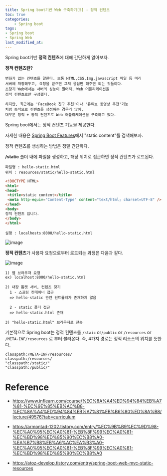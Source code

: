 ```yaml
---
title: Spring boot기반 Web 구축하기[5] - 정적 컨텐츠
toc: true
categories:	
    - Spring boot
tags:
- Spring boot
- Spring Web
last_modified_at:
---
```




Spring boot기반 **정적 컨텐츠**에 대해 간단하게 알아보자.

**정적 컨텐츠란?**

```
변화가 없는 컨텐츠를 말한다. 보통 HTML,CSS,Img,javascript 파일 등 미리
서버에 저장해두고, 요청을 받으면 그저 응답만 해주면 되는 것들이다.
초창기 Web에서는 서버의 성능이 떨어져, Web 어플리케이션을
정적 컨텐츠로만 구성했다.

하지만, 최근에는 'FaceBook 친구 추천'이나 '유튜브 동영상 추천'기능
처럼 동적으로 컨텐츠를 생성하는 경우가 많아,
대부분 정적 + 동적 컨텐츠로 Web 어플리케이션을 구축하고 있다.
```

Spring boot에서는 정적 컨텐츠 기능을 제공한다.

자세한 내용은 [Spring Boot Features](https://docs.spring.io/spring-boot/docs/2.3.1.RELEASE/reference/html/spring-boot-features.html#boot-features-spring-mvc-static-content)에서 "static content"를 검색해보자.



정적 컨텐츠를 생성하는 방법은 정말 간단하다.

**/static** 폴더 내에 파일을 생성하고, 해당 위치로 접근하면 정적 컨텐츠가 로드된다.

```
파일명 : hello-static.html
위치 : resources/static/hello-static.html
```

```html
<!DOCTYPE HTML>
<html>
<head>
 <title>static content</title>
 <meta http-equiv="Content-Type" content="text/html; charset=UTF-8" />
</head>
<body>
정적 컨텐츠 입니다.
</body>
</html>
```

```
실행 : localhosts:8000/hello-static.html
```

![image](https://user-images.githubusercontent.com/49560745/103514425-ee593880-4eaf-11eb-92d9-1513505d909f.png)

**정적 컨텐츠**가 사용자 요청으로부터 로드되는 과정은 다음과 같다.

![image](https://user-images.githubusercontent.com/49560745/103514630-5c9dfb00-4eb0-11eb-8f92-98e15afdc9f0.png)

```
1) 웹 브라우저 요청
ex) localhost:8000/hello-static.html

2) 내장 톰캣 서버, 컨텐츠 찾기 
  1 - 스프링 컨테이너 접근
  => hello-static 관련 컨트롤러가 존재하지 않음
  
  2 - static 폴더 접근
  => hello-static.html 존재
  
3) "hello-static.html" 브라우저로 전송
```



기본적으로 Spring boot는 정적 컨텐츠를 `/staic` or`/public` or `/resources` or `/META-INF/resources` 로 부터 불러온다. 즉,  4가지 경로는 정적 리소스의 위치를 뜻한다.

```
classpath:/META-INF/resources/
classpath:/resources/
"classpath:/static/"
"classpath:/public/"
```





# Reference

- https://www.inflearn.com/course/%EC%8A%A4%ED%94%84%EB%A7%81-%EC%9E%85%EB%AC%B8-%EC%8A%A4%ED%94%84%EB%A7%81%EB%B6%80%ED%8A%B8/lecture/49576?tab=curriculum

- https://armontad-1202.tistory.com/entry/%EC%9B%B9%EC%9D%98-%EC%A0%95%EC%A0%81-%EB%8F%99%EC%A0%81-%EC%BD%98%ED%85%90%EC%B8%A0-%EA%B7%B8%EB%A6%AC%EA%B3%A0-%EC%A0%95%EC%A0%81-%EB%8F%99%EC%A0%81-%EC%BD%98%ED%85%90%EC%B8%A0
- https://atoz-develop.tistory.com/entry/spring-boot-web-mvc-static-resources